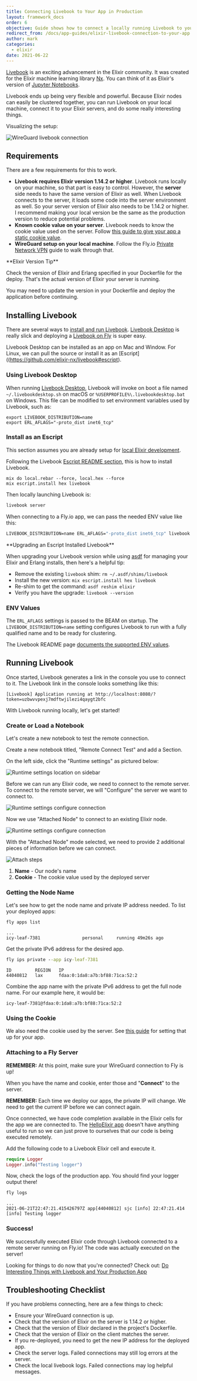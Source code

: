 ```yaml
---
title: Connecting Livebook to Your App in Production
layout: framework_docs
order: 6
objective: Guide shows how to connect a locally running Livebook to your application running on Fly.
redirect_from: /docs/app-guides/elixir-livebook-connection-to-your-app
author: mark
categories:
  - elixir
date: 2021-06-22
---
```


[Livebook](https://github.com/elixir-nx/livebook) is an exciting advancement in the Elixir community. It was created for the Elixir machine learning library [Nx](https://github.com/elixir-nx/nx). You can think of it as Elixir's version of [Jupyter Notebooks](https://jupyter.org/).

Livebook ends up being very flexible and powerful. Because Elixir nodes can easily be clustered together, you can run Livebook on your local machine, connect it to your Elixir servers, and do some really interesting things.

Visualizing the setup:

![WireGuard livebook connection](/docs/images/elixir-livebook-to-server-fly-overview.webp?2/3&centered)

## Requirements

There are a few requirements for this to work.

- **Livebook requires Elixir version 1.14.2 or higher**. Livebook runs locally on your machine, so that part is easy to control. However, the **server** side needs to have the same version of Elixir as well. When Livebook connects to the server, it loads some code into the server environment as well. So your server version of Elixir also needs to be 1.14.2 or higher. I recommend making your local version be the same as the production version to reduce potential problems.
- **Known cookie value on your server**. Livebook needs to know the cookie value used on the server. Follow [this guide to give your app a static cookie value](/docs/elixir/the-basics/clustering/#the-cookie-situation).
- **WireGuard setup on your local machine**. Follow the Fly.io [Private Network VPN](/docs/reference/private-networking/#private-network-vpn) guide to walk through that.

<aside class="callout">
**Elixir Version Tip**

Check the version of Elixir and Erlang specified in your Dockerfile for the deploy. That's the actual version of Elixir your server is running.

You may need to update the version in your Dockerfile and deploy the application before continuing.
</aside>

## Installing Livebook

There are several ways to [install and run Livebook](https://livebook.dev/#install). [Livebook Desktop](https://news.livebook.dev/introducing-the-livebook-desktop-app-4C8dpu) is really slick and deploying a [Livebook on Fly](https://fly.io/launch/livebook) is super easy.

Livebook Desktop can be installed as an app on Mac and Window. For Linux, we can pull the source or install it as an [Escript]((https://github.com/elixir-nx/livebook#escript).

### Using Livebook Desktop

When running [Livebook Desktop]((https://livebook.dev/#install)), Livebook will invoke on boot a file named `~/.livebookdesktop.sh` on macOS or `%USERPROFILE%\.livebookdesktop.bat` on Windows. This file can be modified to set environment variables used by Livebook, such as:

```
export LIVEBOOK_DISTRIBUTION=name
export ERL_AFLAGS="-proto_dist inet6_tcp"
```

### Install as an Escript

This section assumes you are already setup for [local Elixir development](https://elixir-lang.org/install.html).

Following the Livebook [Escript README section](https://github.com/elixir-nx/livebook#escript), this is how to install Livebook.

```
mix do local.rebar --force, local.hex --force
mix escript.install hex livebook
```

Then locally launching Livebook is:

```cmd
livebook server
```

When connecting to a Fly.io app, we can pass the needed ENV value like this:

```cmd
LIVEBOOK_DISTRIBUTION=name ERL_AFLAGS="-proto_dist inet6_tcp" livebook server
```

<aside class="callout">
**Upgrading an Escript Installed Livebook**

When upgrading your Livebook version while using [asdf](https://asdf-vm.com/) for managing your Elixir and Erlang installs, then here's a helpful tip:

* Remove the existing `livebook` shim: `rm ~/.asdf/shims/livebook`
* Install the new version: `mix escript.install hex livebook`
* Re-shim to get the command: `asdf reshim elixir`
* Verify you have the upgrade: `livebook --version`
</aside>

### ENV Values

The `ERL_AFLAGS` settings is passed to the BEAM on startup. The `LIVEBOOK_DISTRIBUTION=name` setting configures Livebook to run with a fully qualified name and to be ready for clustering.

The Livebook README page [documents the supported ENV values](https://github.com/livebook-dev/livebook#environment-variables).

## Running Livebook

Once started, Livebook generates a link in the console you use to connect to it. The Livebook link in the console looks something like this:

```
[Livebook] Application running at http://localhost:8080/?token=uzbwvvpexj7mdftwjilezi4qaygt2bfc
```

With Livebook running locally, let's get started!

### Create or Load a Notebook

Let's create a new notebook to test the remote connection.

Create a new notebook titled, "Remote Connect Test" and add a Section.

On the left side, click the "Runtime settings" as pictured below:

![Runtime settings location on sidebar](/docs/images/livebook-data-analysis-runtime-click-step1.webp?centered&card)

Before we can run any Elixir code, we need to connect to the remote server. To connect to the remote server, we will "Configure" the server we want to connect to.

![Runtime settings configure connection](/docs/images/livebook-data-analysis-runtime-click-step2.webp?centered&card)

Now we use "Attached Node" to connect to an existing Elixir node.

![Runtime settings configure connection](/docs/images/livebook-data-analysis-runtime-click-step3.webp?centered&card)

With the "Attached Node" mode selected, we need to provide 2 additional pieces of information before we can connect.

![Attach steps](/docs/images/livebook-runtime-attach-steps.webp?centered&card)

1. **Name** - Our node's name
2. **Cookie** - The cookie value used by the deployed server

### Getting the Node Name

Let's see how to get the node name and private IP address needed. To list your deployed apps:

```cmd
fly apps list
```
```output
...
icy-leaf-7381                personal     running 49m26s ago
```

Get the private IPv6 address for the desired app.

```cmd
fly ips private --app icy-leaf-7381
```
```output
ID         REGION   IP
44040812   lax      fdaa:0:1da8:a7b:bf88:71ca:52:2
```

Combine the app name with the private IPv6 address to get the full node name. For our example here, it would be:

```
icy-leaf-7381@fdaa:0:1da8:a7b:bf88:71ca:52:2
```

### Using the Cookie

We also need the cookie used by the server. See [this guide](/docs/app-guides/elixir-static-cookie/) for setting that up for your app.

### Attaching to a Fly Server

**REMEMBER:** At this point, make sure your WireGuard connection to Fly is up!

When you have the name and cookie, enter those and "**Connect**" to the server.

**REMEMBER:** Each time we deploy our apps, the private IP will change. We need to get the current IP before we can connect again.

Once connected, we have code completion available in the Elixir cells for the app we are connected to. The [HelloElixir app](https://github.com/fly-apps/hello_elixir-dockerfile) doesn't have anything useful to run so we can just prove to ourselves that our code is being executed remotely.

Add the following code to a Livebook Elixir cell and execute it.

```elixir
require Logger
Logger.info("Testing logger")
```

Now, check the logs of the production app. You should find your logger output there!


```cmd
fly logs
```
```output
...
2021-06-21T22:47:21.415426797Z app[44040812] sjc [info] 22:47:21.414 [info] Testing logger
```

### Success!

We successfully executed Elixir code through Livebook connected to a remote server running on Fly.io! The code was actually executed on the server!

Looking for things to do now that you're connected? Check out: [Do Interesting Things with Livebook and Your Production App](/docs/elixir/advanced-guides/interesting-things-with-livebook/)

## Troubleshooting Checklist

If you have problems connecting, here are a few things to check:

- Ensure your WireGuard connection is up.
- Check that the version of Elixir on the server is 1.14.2 or higher.
- Check that the version of Elixir declared in the project's Dockerfile.
- Check that the version of Elixir on the client matches the server.
- If you re-deployed, you need to get the new IP address for the deployed app.
- Check the server logs. Failed connections may still log errors at the server.
- Check the local livebook logs. Failed connections may log helpful messages.
